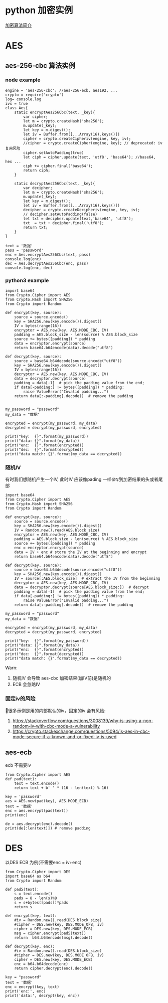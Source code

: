 # python 加密实例
[加密算法简介](/p/algorithm/algorithm-crypt)

# AES

## aes-256-cbc 算法实例
### node example

    engine = 'aes-256-cbc'; //aes-256-ecb, aes192, ...
    crypto = require('crypto')
    log= console.log
    ivx = true
    class Aes{
        static encryptAes256Cbc(text, _key){
            var cipher;
            let m = crypto.createHash('sha256');
            m.update(_key);
            let key = m.digest();
            let iv = Buffer.from([...Array(16).keys()])
            cipher = crypto.createCipheriv(engine, key, iv);
            //cipher = crypto.createCipher(engine, key); // deprecated: iv 复用风险
            cipher.setAutoPadding(true)
            let ciph = cipher.update(text, 'utf8', 'base64'); //base64, hex ...
            ciph += cipher.final('base64');
            return ciph;
        }

        static decryptAes256Cbc(text, _key){
            var decipher;
            let m = crypto.createHash('sha256');
            m.update(_key);
            let key = m.digest();
            let iv = Buffer.from([...Array(16).keys()])
            decipher = crypto.createDecipheriv(engine, key, iv);
            // decipher.setAutoPadding(false)
            let txt = decipher.update(text,'base64', 'utf8');
            txt  = txt + decipher.final('utf8');
            return txt;
        } 
    }

    text = '数据'
    pass = 'password'
    enc = Aes.encryptAes256Cbc(text, pass)
    console.log(enc)
    dec = Aes.decryptAes256Cbc(enc, pass)
    console.log(enc, dec)

### python3 example

    import base64
    from Crypto.Cipher import AES
    from Crypto.Hash import SHA256
    from Crypto import Random

    def encrypt(key, source):
        source = source.encode()
        key = SHA256.new(key.encode()).digest()  
        IV = bytes(range(16))
        encryptor = AES.new(key, AES.MODE_CBC, IV)
        padding = AES.block_size - len(source) % AES.block_size  
        source += bytes([padding]) * padding 
        data = encryptor.encrypt(source)  
        return base64.b64encode(data).decode("utf8")

    def decrypt(key, source):
        source = base64.b64decode(source.encode("utf8"))
        key = SHA256.new(key.encode()).digest()  
        IV = bytes(range(16))
        decryptor = AES.new(key, AES.MODE_CBC, IV)
        data = decryptor.decrypt(source)  
        padding = data[-1]  # pick the padding value from the end;
        if data[-padding:] != bytes([padding]) * padding:
            raise ValueError("Invalid padding...")
        return data[:-padding].decode()  # remove the padding


    my_password = "password"
    my_data = "数据"

    encrypted = encrypt(my_password, my_data)    
    decrypted = decrypt(my_password, encrypted)    

    print("key:  {}".format(my_password))    
    print("data: {}".format(my_data))    
    print("enc:  {}".format(encrypted))    
    print("dec:  {}".format(decrypted))    
    print("data match: {}".format(my_data == decrypted))

### 随机IV
有时我们想随机产生一个IV,  此时IV 应该像pading 一样`保存`到加密结果的头或者尾部

    import base64    
    from Crypto.Cipher import AES    
    from Crypto.Hash import SHA256    
    from Crypto import Random    

    def encrypt(key, source):    
        source = source.encode()    
        key = SHA256.new(key.encode()).digest()      
        IV = Random.new().read(AES.block_size)      
        encryptor = AES.new(key, AES.MODE_CBC, IV)    
        padding = AES.block_size - len(source) % AES.block_size      
        source += bytes([padding]) * padding    
        enc = encryptor.encrypt(source) 
        data = IV + enc # store the IV at the beginning and encrypt    
        return base64.b64encode(data).decode("utf8")    

    def decrypt(key, source):    
        source = base64.b64decode(source.encode("utf8"))    
        key = SHA256.new(key.encode()).digest()      
        IV = source[:AES.block_size]  # extract the IV from the beginning    
        decryptor = AES.new(key, AES.MODE_CBC, IV)    
        data = decryptor.decrypt(source[AES.block_size:])  # decrypt    
        padding = data[-1]  # pick the padding value from the end;     
        if data[-padding:] != bytes([padding]) * padding:      
            raise ValueError("Invalid padding...")    
        return data[:-padding].decode()  # remove the padding    

    my_password = "password"    
    my_data = "数据"    

    encrypted = encrypt(my_password, my_data)        
    decrypted = decrypt(my_password, encrypted)        

    print("key:  {}".format(my_password))        
    print("data: {}".format(my_data))        
    print("enc:  {}".format(encrypted))        
    print("dec:  {}".format(decrypted))        
    print("data match: {}".format(my_data == decrypted)) 

Warn: 
1. 随机IV 会导致 aes-cbc 加密结果(加IV前)是随机的
2. ECB 会忽略IV 

### 固定iv的风险
很多示例是用的内部默认的iv，固定的iv 会有风险:
1. https://stackoverflow.com/questions/3008139/why-is-using-a-non-random-iv-with-cbc-mode-a-vulnerability
2. https://crypto.stackexchange.com/questions/5094/is-aes-in-cbc-mode-secure-if-a-known-and-or-fixed-iv-is-used

## aes-ecb
ecb 不需要iv

    from Crypto.Cipher import AES
    def pad(text):
        text = text.encode()
        return text + b' ' * (16 - len(text) % 16)

    key = 'password'
    aes = AES.new(pad(key), AES.MODE_ECB)
    text = '数据'
    enc = aes.encrypt(pad(text))
    print(enc)

    de = aes.decrypt(enc).decode()
    print(de[:len(text)]) # remove padding

# DES
以DES ECB 为例(不需要enc = iv+enc)

    from Crypto.Cipher import DES
    import base64 as b64
    from Crypto import Random

    def pad5(text):
        s = text.encode()
        pads = 8 - len(s)%8
        s = s+bytes([pads])*pads
        return s

    def encrypt(key, text):
        #iv = Random.new().read(DES.block_size)
        #cipher = DES.new(key, DES.MODE_OFB, iv)
        cipher = DES.new(key, DES.MODE_ECB)
        msg = cipher.encrypt(pad5(text))
        return  b64.b64encode(msg).decode()

    def decrypt(key, enc):
        #iv = Random.new().read(DES.block_size)
        #cipher = DES.new(key, DES.MODE_OFB, iv)
        cipher = DES.new(key, DES.MODE_ECB)
        enc = b64.b64decode(enc)
        return cipher.decrypt(enc).decode()

    key = "password"
    text = '数据'
    enc = encrypt(key, text)
    print('enc:', enc)
    print('data:', decrypt(key, enc))

